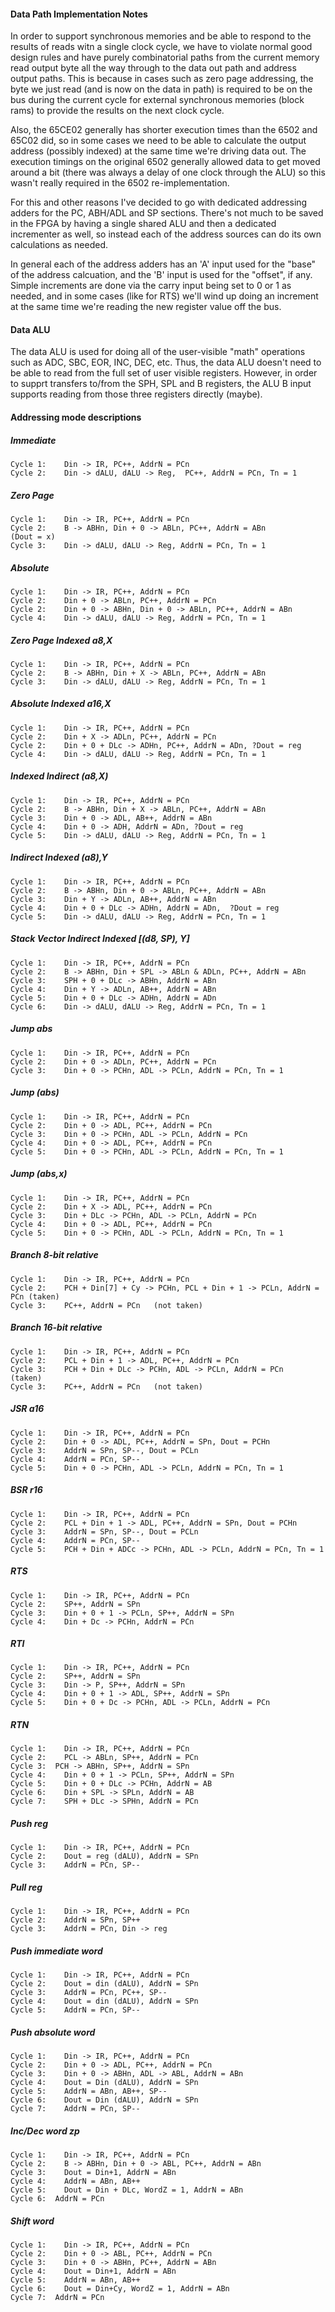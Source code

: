 #### Data Path Implementation Notes

In order to support synchronous memories and be able to respond to the results of reads witn a single clock cycle, we have to violate normal good design rules and have purely combinatorial paths from the current memory read output byte all the way through to the data out path and address output paths.   This is because in cases such as zero page addressing, the byte we just read (and is now on the data in path) is required to be on the bus during the current cycle for external synchronous memories (block rams) to provide the results on the next clock cycle.

Also, the 65CE02 generally has shorter execution times than the 6502 and 65C02 did, so in some cases we need to be able to calculate the output address (possibly indexed) at the same time we're driving data out.  The execution timings on the original 6502 generally allowed data to get moved around a bit (there was always a delay of one clock through the ALU) so this wasn't really required in the 6502 re-implementation.

For this and other reasons I've decided to go with dedicated addressing adders for the PC, ABH/ADL and SP sections.  There's not much to be saved in the FPGA by having a single shared ALU and then a dedicated incrementer as well, so instead each of the address sources can do its own calculations as needed.

In general each of the address adders has an 'A' input used for the "base" of the address calcuation, and the 'B' input is used for the "offset", if any.   Simple increments are done via the carry input being set to 0 or 1 as needed, and in some cases (like for RTS) we'll wind up doing an increment at the same time we're reading the new register value off the bus.

#### Data ALU

The data ALU is used for doing all of the user-visible "math" operations such as ADC, SBC, EOR, INC, DEC, etc.   Thus, the data ALU doesn't need to be able to read from the full set of user visible registers.  However, in order to supprt transfers to/from the SPH, SPL and B registers, the ALU B input supports reading from those three registers directly (maybe).

#### Addressing mode descriptions

##### Immediate

```
Cycle 1:	Din -> IR, PC++, AddrN = PCn
Cycle 2:	Din -> dALU, dALU -> Reg,  PC++, AddrN = PCn, Tn = 1
```

##### Zero Page

```` 
Cycle 1:	Din -> IR, PC++, AddrN = PCn
Cycle 2:	B -> ABHn, Din + 0 -> ABLn, PC++, AddrN = ABn         (Dout = x)
Cycle 3:	Din -> dALU, dALU -> Reg, AddrN = PCn, Tn = 1
````

##### Absolute
```
Cycle 1:	Din -> IR, PC++, AddrN = PCn
Cycle 2:	Din + 0 -> ABLn, PC++, AddrN = PCn
Cycle 2:	Din + 0 -> ABHn, Din + 0 -> ABLn, PC++, AddrN = ABn
Cycle 4:	Din -> dALU, dALU -> Reg, AddrN = PCn, Tn = 1
```

##### Zero Page Indexed   a8,X
```
Cycle 1:	Din -> IR, PC++, AddrN = PCn
Cycle 2:	B -> ABHn, Din + X -> ABLn, PC++, AddrN = ABn
Cycle 3:	Din -> dALU, dALU -> Reg, AddrN = PCn, Tn = 1
```

##### Absolute Indexed   a16,X
```
Cycle 1:	Din -> IR, PC++, AddrN = PCn
Cycle 2:	Din + X -> ADLn, PC++, AddrN = PCn
Cycle 2:	Din + 0 + DLc -> ADHn, PC++, AddrN = ADn, ?Dout = reg
Cycle 4:	Din -> dALU, dALU -> Reg, AddrN = PCn, Tn = 1
```

##### Indexed Indirect   (a8,X)
```
Cycle 1:	Din -> IR, PC++, AddrN = PCn
Cycle 2:	B -> ABHn, Din + X -> ABLn, PC++, AddrN = ABn
Cycle 3:	Din + 0 -> ADL, AB++, AddrN = ABn
Cycle 4:	Din + 0 -> ADH, AddrN = ADn, ?Dout = reg
Cycle 5:	Din -> dALU, dALU -> Reg, AddrN = PCn, Tn = 1
```

##### Indirect Indexed (a8),Y
```
Cycle 1:	Din -> IR, PC++, AddrN = PCn
Cycle 2:	B -> ABHn, Din + 0 -> ABLn, PC++, AddrN = ABn
Cycle 3:	Din + Y -> ADLn, AB++, AddrN = ABn
Cycle 4:	Din + 0 + DLc -> ADHn, AddrN = ADn,  ?Dout = reg
Cycle 5:	Din -> dALU, dALU -> Reg, AddrN = PCn, Tn = 1
```

##### Stack Vector Indirect Indexed [(d8, SP), Y] 
```
Cycle 1:	Din -> IR, PC++, AddrN = PCn
Cycle 2:	B -> ABHn, Din + SPL -> ABLn & ADLn, PC++, AddrN = ABn
Cycle 3:	SPH + 0 + DLc -> ABHn, AddrN = ABn
Cycle 4:	Din + Y -> ADLn, AB++, AddrN = ABn
Cycle 5:	Din + 0 + DLc -> ADHn, AddrN = ADn
Cycle 6:	Din -> dALU, dALU -> Reg, AddrN = PCn, Tn = 1
```

##### Jump abs
```
Cycle 1:	Din -> IR, PC++, AddrN = PCn
Cycle 2:	Din + 0 -> ADLn, PC++, AddrN = PCn
Cycle 3:	Din + 0 -> PCHn, ADL -> PCLn, AddrN = PCn, Tn = 1
```

##### Jump (abs)
```
Cycle 1:	Din -> IR, PC++, AddrN = PCn
Cycle 2:	Din + 0 -> ADL, PC++, AddrN = PCn
Cycle 3:	Din + 0 -> PCHn, ADL -> PCLn, AddrN = PCn
Cycle 4:	Din + 0 -> ADL, PC++, AddrN = PCn
Cycle 5:	Din + 0 -> PCHn, ADL -> PCLn, AddrN = PCn, Tn = 1
```

##### Jump (abs,x)
```
Cycle 1:	Din -> IR, PC++, AddrN = PCn
Cycle 2:	Din + X -> ADL, PC++, AddrN = PCn
Cycle 3:	Din + DLc -> PCHn, ADL -> PCLn, AddrN = PCn
Cycle 4:	Din + 0 -> ADL, PC++, AddrN = PCn
Cycle 5:	Din + 0 -> PCHn, ADL -> PCLn, AddrN = PCn, Tn = 1
```

##### Branch 8-bit relative
```
Cycle 1:	Din -> IR, PC++, AddrN = PCn
Cycle 2:	PCH + Din[7] + Cy -> PCHn, PCL + Din + 1 -> PCLn, AddrN = PCn (taken)
Cycle 3:	PC++, AddrN = PCn   (not taken)
```

##### Branch 16-bit relative
```
Cycle 1:	Din -> IR, PC++, AddrN = PCn
Cycle 2:	PCL + Din + 1 -> ADL, PC++, AddrN = PCn
Cycle 3:	PCH + Din + DLc -> PCHn, ADL -> PCLn, AddrN = PCn   (taken)
Cycle 3:	PC++, AddrN = PCn   (not taken)
```

##### JSR a16
```
Cycle 1:	Din -> IR, PC++, AddrN = PCn
Cycle 2:	Din + 0 -> ADL, PC++, AddrN = SPn, Dout = PCHn
Cycle 3:	AddrN = SPn, SP--, Dout = PCLn
Cycle 4:	AddrN = PCn, SP--
Cycle 5:	Din + 0 -> PCHn, ADL -> PCLn, AddrN = PCn, Tn = 1
```

##### BSR r16
```
Cycle 1:	Din -> IR, PC++, AddrN = PCn
Cycle 2:	PCL + Din + 1 -> ADL, PC++, AddrN = SPn, Dout = PCHn
Cycle 3:	AddrN = SPn, SP--, Dout = PCLn
Cycle 4:	AddrN = PCn, SP--
Cycle 5:	PCH + Din + ADCc -> PCHn, ADL -> PCLn, AddrN = PCn, Tn = 1
```

##### RTS
```
Cycle 1:	Din -> IR, PC++, AddrN = PCn
Cycle 2:	SP++, AddrN = SPn
Cycle 3:	Din + 0 + 1 -> PCLn, SP++, AddrN = SPn
Cycle 4:	Din + Dc -> PCHn, AddrN = PCn
```

##### RTI
```
Cycle 1:	Din -> IR, PC++, AddrN = PCn
Cycle 2:	SP++, AddrN = SPn
Cycle 3:	Din -> P, SP++, AddrN = SPn
Cycle 4:	Din + 0 + 1 -> ADL, SP++, AddrN = SPn
Cycle 5:	Din + 0 + Dc -> PCHn, ADL -> PCLn, AddrN = PCn
```

##### RTN
```
Cycle 1:	Din -> IR, PC++, AddrN = PCn
Cycle 2:	PCL -> ABLn, SP++, AddrN = PCn
Cycle 3:  PCH -> ABHn, SP++, AddrN = SPn
Cycle 4:	Din + 0 + 1 -> PCLn, SP++, AddrN = SPn
Cycle 5:	Din + 0 + DLc -> PCHn, AddrN = AB
Cycle 6:	Din + SPL -> SPLn, AddrN = AB
Cycle 7:	SPH + DLc -> SPHn, AddrN = PCn
```

##### Push reg
```
Cycle 1:	Din -> IR, PC++, AddrN = PCn
Cycle 2:	Dout = reg (dALU), AddrN = SPn
Cycle 3:	AddrN = PCn, SP--
```

##### Pull reg
```
Cycle 1:	Din -> IR, PC++, AddrN = PCn
Cycle 2:	AddrN = SPn, SP++
Cycle 3:	AddrN = PCn, Din -> reg
```

##### Push immediate word
```
Cycle 1:	Din -> IR, PC++, AddrN = PCn
Cycle 2:	Dout = din (dALU), AddrN = SPn
Cycle 3:	AddrN = PCn, PC++, SP--
Cycle 4:	Dout = din (dALU), AddrN = SPn
Cycle 5:	AddrN = PCn, SP--
```

##### Push absolute word
```
Cycle 1:	Din -> IR, PC++, AddrN = PCn
Cycle 2:	Din + 0 -> ADL, PC++, AddrN = PCn
Cycle 3:	Din + 0 -> ABHn, ADL -> ABL, AddrN = ABn
Cycle 4:	Dout = Din (dALU), AddrN = SPn
Cycle 5:	AddrN = ABn, AB++, SP--
Cycle 6:	Dout = Din (dALU), AddrN = SPn
Cycle 7:	AddrN = PCn, SP--
```

##### Inc/Dec word zp
```
Cycle 1:	Din -> IR, PC++, AddrN = PCn
Cycle 2:	B -> ABHn, Din + 0 -> ABL, PC++, AddrN = ABn
Cycle 3:	Dout = Din+1, AddrN = ABn
Cycle 4:	AddrN = ABn, AB++
Cycle 5:	Dout = Din + DLc, WordZ = 1, AddrN = ABn
Cycle 6:  AddrN = PCn
```

##### Shift word
```
Cycle 1:	Din -> IR, PC++, AddrN = PCn
Cycle 2:	Din + 0 -> ABL, PC++, AddrN = PCn
Cycle 3:	Din + 0 -> ABHn, PC++, AddrN = ABn
Cycle 4:	Dout = Din+1, AddrN = ABn
Cycle 5:	AddrN = ABn, AB++
Cycle 6:	Dout = Din+Cy, WordZ = 1, AddrN = ABn
Cycle 7:  AddrN = PCn
```
